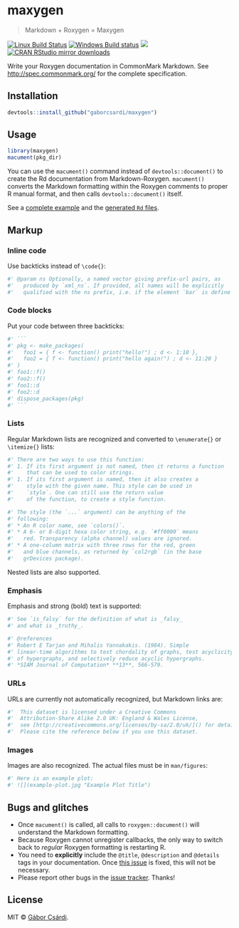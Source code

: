


# maxygen

> Markdown + Roxygen = Maxygen

[![Linux Build Status](https://travis-ci.org/gaborcsardi/maxygen.svg?branch=master)](https://travis-ci.org/gaborcsardi/maxygen)
[![Windows Build status](https://ci.appveyor.com/api/projects/status/github/gaborcsardi/maxygen?svg=true)](https://ci.appveyor.com/project/gaborcsardi/maxygen)
[![](http://www.r-pkg.org/badges/version/maxygen)](http://www.r-pkg.org/pkg/maxygen)
[![CRAN RStudio mirror downloads](http://cranlogs.r-pkg.org/badges/maxygen)](http://www.r-pkg.org/pkg/maxygen)


Write your Roxygen documentation in CommonMark Markdown. See
http://spec.commonmark.org/ for the complete specification.

## Installation


```r
devtools::install_github("gaborcsardi/maxygen")
```

## Usage

```r
library(maxygen)
macument(pkg_dir)
```

You can use the `macument()` command instead of `devtools::document()` to
create the Rd documentation from Markdown-Roxygen. `macument()` converts
the Markdown formatting within the Roxygen comments to proper R manual
format, and then calls `devtools::document()` itself.

See a [complete example](inst/example/R/example.R) and the
[generated `Rd` files](inst/example/man).

## Markup

### Inline code

Use backticks instead of `\code{}`:

```r
#' @param ns Optionally, a named vector giving prefix-url pairs, as
#'   produced by `xml_ns`. If provided, all names will be explicitly
#'   qualified with the ns prefix, i.e. if the element `bar` is define ...
```

### Code blocks

Put your code between three backticks:

```r
#' ```
#' pkg <- make_packages(
#'   foo1 = { f <- function() print("hello!") ; d <- 1:10 },
#'   foo2 = { f <- function() print("hello again!") ; d <- 11:20 }
#' )
#' foo1::f()
#' foo2::f()
#' foo1::d
#' foo2::d
#' dispose_packages(pkg)
#' ```
```

### Lists

Regular Markdown lists are recognized and converted to
`\enumerate{}` or `\itemize{}` lists:

```r
#' There are two ways to use this function:
#' 1. If its first argument is not named, then it returns a function
#'    that can be used to color strings.
#' 1. If its first argument is named, then it also creates a
#'    style with the given name. This style can be used in
#'    `style`. One can still use the return value
#'    of the function, to create a style function.
```

```r
#' The style (the `...` argument) can be anything of the
#' following:
#' * An R color name, see `colors()`.
#' * A 6- or 8-digit hexa color string, e.g. `#ff0000` means
#'   red. Transparency (alpha channel) values are ignored.
#' * A one-column matrix with three rows for the red, green
#'   and blue channels, as returned by `col2rgb` (in the base
#'   grDevices package).
```

Nested lists are also supported.

### Emphasis

Emphasis and strong (bold) text is supported:

```r
#' See `is_falsy` for the definition of what is _falsy_
#' and what is _truthy_.
```

```r
#' @references
#' Robert E Tarjan and Mihalis Yannakakis. (1984). Simple
#' linear-time algorithms to test chordality of graphs, test acyclicity
#' of hypergraphs, and selectively reduce acyclic hypergraphs.
#' *SIAM Journal of Computation* **13**, 566-579.
```

### URLs

URLs are currently not automatically recognized, but Markdown
links are:

```r
#'  This dataset is licensed under a Creative Commons
#'  Attribution-Share Alike 2.0 UK: England & Wales License,
#'  see [http://creativecommons.org/licenses/by-sa/2.0/uk/]() for details.
#'  Please cite the reference below if you use this dataset.
```

### Images

Images are also recognized. The actual files must be in `man/figures`:

```r
#' Here is an example plot:
#' ![](example-plot.jpg "Example Plot Title")
```

## Bugs and glitches

* Once `macument()` is called, all calls to `roxygen::document()`
  will understand the Markdown formatting.
* Because Roxygen cannot unregister callbacks, the only way to switch back
  to _regular_ Roxygen formatting is restarting R.
* You need to **explicitly** include the `@title`, `@description` and
  `@details` tags in your documentation. Once
  [this issue](https://github.com/klutometis/roxygen/issues/364) is
  fixed, this will not be necessary.
* Please report other bugs in the
  [issue tracker](https://github.com/gaborcsardi/maxygen/issues).
  Thanks!

## License

MIT © [Gábor Csárdi](https://github.com/gaborcsardi).
